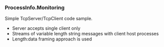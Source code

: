 ### ProcessInfo.Monitoring

Simple TcpServer/TcpClient code sample.

+ Server accepts single client only
+ Streams of variable length string messages with client host processes
+ Length:data framing approach is used